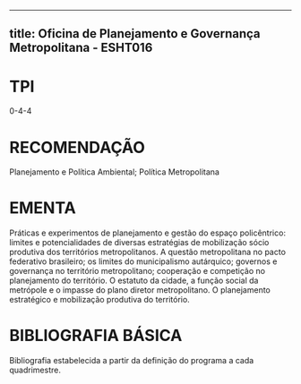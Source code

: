 
---
title: Oficina de Planejamento e Governança Metropolitana - ESHT016 
---

# TPI

0-4-4

# RECOMENDAÇÃO

Planejamento e Política Ambiental; Política Metropolitana

# EMENTA

Práticas e experimentos de planejamento e gestão do espaço policêntrico: limites e potencialidades de diversas estratégias de mobilização sócio produtiva dos territórios metropolitanos. A questão metropolitana no pacto federativo brasileiro; os limites do municipalismo autárquico; governos e governança no território metropolitano; cooperação e competição no planejamento do território. O estatuto da cidade, a função social da metrópole e o impasse do plano diretor metropolitano. O planejamento estratégico e mobilização produtiva do território.

# BIBLIOGRAFIA BÁSICA

Bibliografia estabelecida a partir da definição do programa a cada quadrimestre.
        